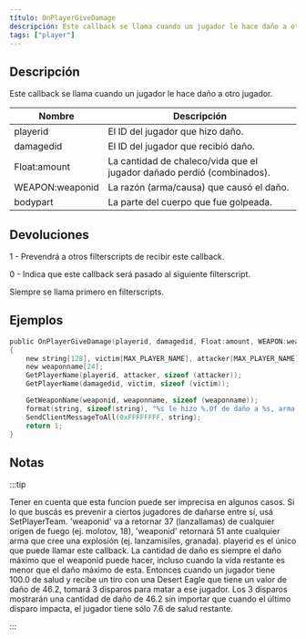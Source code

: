 ```yaml
---
título: OnPlayerGiveDamage
descripción: Este callback se llama cuando un jugador le hace daño a otro jugador.
tags: ["player"]
---
```


## Descripción

Este callback se llama cuando un jugador le hace daño a otro jugador.

| Nombre    | Descripción                                                                                                          |
| --------- | -------------------------------------------------------------------------------------------------------------------- |
| playerid  | El ID del jugador que hizo daño.                                                                                     |
| damagedid | El ID del jugador que recibió daño.                                                                                  |
| Float:amount    | La cantidad de chaleco/vida que el jugador dañado perdió (combinados).                                               |
| WEAPON:weaponid  | La razón (arma/causa) que causó el daño.                                                                             |
| bodypart  | La parte del cuerpo que fue golpeada. |

## Devoluciones

1 - Prevendrá a otros filterscripts de recibir este callback.

0 - Indica que este callback será pasado al siguiente filterscript.

Siempre se llama primero en filterscripts.

## Ejemplos

```c
public OnPlayerGiveDamage(playerid, damagedid, Float:amount, WEAPON:weaponid, bodypart)
{
    new string[128], victim[MAX_PLAYER_NAME], attacker[MAX_PLAYER_NAME];
    new weaponname[24];
    GetPlayerName(playerid, attacker, sizeof (attacker));
    GetPlayerName(damagedid, victim, sizeof (victim));

    GetWeaponName(weaponid, weaponname, sizeof (weaponname));
    format(string, sizeof(string), "%s le hizo %.0f de daño a %s, arma: %s, parte del cuerpo: %d", attacker, amount, victim, weaponname,bodypart);
    SendClientMessageToAll(0xFFFFFFFF, string);
    return 1;
}
```

## Notas

:::tip

Tener en cuenta que esta funcion puede ser imprecisa en algunos casos. Si lo que buscás es prevenir a ciertos jugadores de dañarse entre sí, usá SetPlayerTeam. 'weaponid' va a retornar 37 (lanzallamas) de cualquier origen de fuego (ej. molotov, 18), 'weaponid' retornará 51 ante cualquier arma que cree una explosión (ej. lanzamisiles, granada). playerid es el único que puede llamar este callback. La cantidad de daño es siempre el daño máximo que el weaponid puede hacer, incluso cuando la vida restante es menor que el daño máximo de esta. Entonces cuando un jugador tiene 100.0 de salud y recibe un tiro con una Desert Eagle que tiene un valor de daño de 46.2, tomará 3 disparos para matar a ese jugador. Los 3 disparos mostrarán una cantidad de daño de 46.2 sin importar que cuando el último disparo impacta, el jugador tiene sólo 7.6 de salud restante. 

:::

